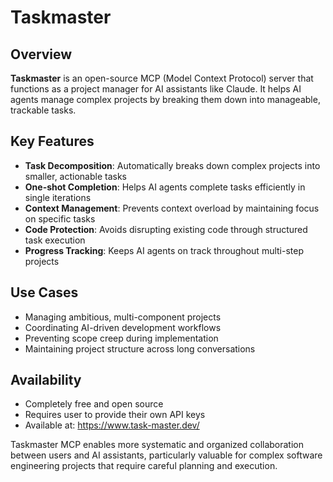 # Taskmaster

## Overview

**Taskmaster** is an open-source MCP (Model Context Protocol) server that functions as a project manager for AI assistants like Claude. It helps AI agents manage complex projects by breaking them down into manageable, trackable tasks.

## Key Features

- **Task Decomposition**: Automatically breaks down complex projects into smaller, actionable tasks
- **One-shot Completion**: Helps AI agents complete tasks efficiently in single iterations
- **Context Management**: Prevents context overload by maintaining focus on specific tasks
- **Code Protection**: Avoids disrupting existing code through structured task execution
- **Progress Tracking**: Keeps AI agents on track throughout multi-step projects

## Use Cases

- Managing ambitious, multi-component projects
- Coordinating AI-driven development workflows
- Preventing scope creep during implementation
- Maintaining project structure across long conversations

## Availability

- Completely free and open source
- Requires user to provide their own API keys
- Available at: <https://www.task-master.dev/>

Taskmaster MCP enables more systematic and organized collaboration between users and AI assistants, particularly valuable for complex software engineering projects that require careful planning and execution.
